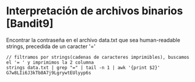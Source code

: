 # Interpretación de archivos binarios \[Bandit9]

Encontrar la contraseña en el archivo data.txt que sea human-readable strings, precedida de un caracter '='

```
// filtramos por strings(cadenas de caracteres imprimibles), buscamos el '= ' y imprimimos la 2 columna
strings data.txt | grep "=" | tail -n 1 | awk '{print $2}'
G7w8LIi6J3kTb8A7j9LgrywtEUlyyp6s
```

